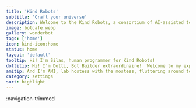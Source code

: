 ```yaml
---
title: 'Kind Robots'
subtitle: 'Craft your universe'
description: Welcome to the Kind Robots, a consortium of AI-assisted tools to generate and share your creations with others.
image: botcafe.webp
gallery: wonderbot
tags: ['home']
icon: kind-icon:home
status: home
layout: 'default'
tooltip: Hi! I'm Silas, human programmer for Kind Robots!
dottitip: Hi! I'm Dotti, Bot Builder extraordinaire!  Welcome to my experiential laboratory.
amitip: And I'm AMI, lab hostess with the mostess, fluttering around to make your day a zillion times better! Stop by our Bot Cafe and say hi!
category: settings
sort: highlight
---
```


:navigation-trimmed
